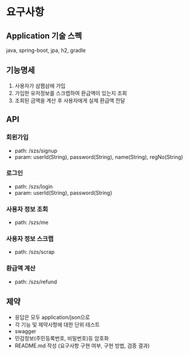 # 요구사항

## Application 기술 스펙

java, spring-boot, jpa, h2, gradle

## 기능명세
1. 사용자가 삼쩜삼에 가입
2. 가입한 유저정보를 스크랩하여 환급액이 있는지 조회
3. 조회된 금액을 계산 후 사용자에게 실제 환급액 전달

## API

### 회윈가입
- path: /szs/signup
- param: userId(String), password(String), name(String), regNo(String)

### 로그인
- path: /szs/login
- param: userId(String), password(String)

### 사용자 정보 조회
- path: /szs/me

### 사용자 정보 스크랩
- path: /szs/scrap

### 환급액 계산
- path: /szs/refund

## 제약
- 응답은 모두 application/json으로
- 각 기능 및 제약사항에 대한 단위 테스트
- swagger
- 민감정보(주민등록번호, 비밀번호)등 암호화
- README.md 작성 (요구사항 구현 여부, 구현 방법, 검증 결과)